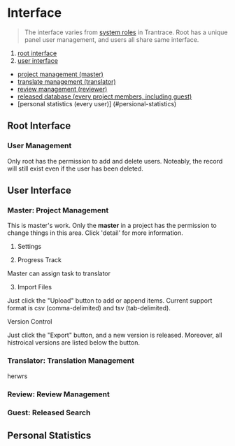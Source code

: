 # Interface

> The interface varies from [system roles](roles.md#system-roles) in Trantrace. Root has a unique panel user management, and users all share same interface.

1. [root interface](#user-management)
2. [user interface](#project-management)
 * [project management (master)](#project-management)
 * [translate management (translator)](#translation-management)
 * [review management (reviewer)](#review-management)
 * [released database (every project members, including guest)](#project-management)
 * [personal statistics (every user)] (#persional-statistics)



## Root Interface

### User Management 

<span id='root'></span>

Only root has the permission to add and delete users. Noteably, the record will still exist even if the user has been deleted.

## User Interface
### Master: Project Management

<span id='master'></span>

This is master's work. Only the **master** in a project has the permission to change things in this area. Click 'detail' for more information.

1. Settings 

2. Progress Track

Master can assign task to translator 

3. Import Files

Just click the "Upload" button to add or append items. Current support format is csv (comma-delimited) and tsv (tab-delimited).

 Version Control

Just click the "Export" button, and a new version is released. Moreover, all histroical versions are listed below the button.

### Translator: Translation Management

<span id='translator'></span>


herwrs 


### Review: Review Management

<span id='reviewer'></span>


### Guest: Released Search
<span id='guest'></span>







## Personal Statistics
<span id='review-management'></span>




## 



